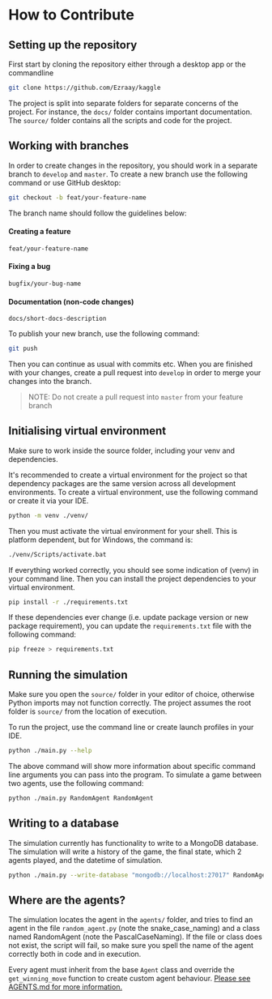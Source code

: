 # How to Contribute

## Setting up the repository

First start by cloning the repository either through a desktop app or the commandline

```bash
git clone https://github.com/Ezraay/kaggle
```

The project is split into separate folders for separate concerns of the project.
For instance, the `docs/` folder contains important documentation. The `source/` folder contains all the scripts and
code for the project.

## Working with branches
In order to create changes in the repository, you should work in a separate branch to `develop` and `master`. To create a new branch
use the following command or use GitHub desktop:
```bash
git checkout -b feat/your-feature-name
```

The branch name should follow the guidelines below:

#### Creating a feature
`feat/your-feature-name`
#### Fixing a bug
`bugfix/your-bug-name`
#### Documentation (non-code changes)
`docs/short-docs-description`

To publish your new branch, use the following command:
```bash
git push
```

Then you can continue as usual with commits etc.
When you are finished with your changes, create a pull request into `develop` in order to merge your changes into the branch.
> NOTE: Do not create a pull request into `master` from your feature branch

## Initialising virtual environment

Make sure to work inside the source folder, including your venv and dependencies.

It's recommended to create a virtual environment for the project so that dependency packages are the same version
across all development environments. To create a virtual environment, use the following command or create it
via your IDE.

```bash
python -m venv ./venv/
```

Then you must activate the virtual environment for your shell. This is platform dependent, but for Windows, the command
is:

```bash
./venv/Scripts/activate.bat
```

If everything worked correctly, you should see some indication of (venv) in your command line.
Then you can install the project dependencies to your virtual environment.

```bash
pip install -r ./requirements.txt
```

If these dependencies ever change (i.e. update package version or new package requirement), you can
update the `requirements.txt` file with the following command:
```bash
pip freeze > requirements.txt
```

## Running the simulation

Make sure you open the `source/` folder in your editor of choice, otherwise Python imports may not
function correctly. The project assumes the root folder is `source/` from the location of execution.

To run the project, use the command line or create launch profiles in your IDE.

```bash
python ./main.py --help
```

The above command will show more information about specific command line arguments you can pass into the
program. To simulate a game between two agents, use the following command:

```bash
python ./main.py RandomAgent RandomAgent
```

## Writing to a database
The simulation currently has functionality to write to a MongoDB database. The simulation will write a history of the 
game, the final state, which 2 agents played, and the datetime of simulation.
```bash
python ./main.py --write-database "mongodb://localhost:27017" RandomAgent RandomAgent
```

## Where are the agents?

The simulation locates the agent in the `agents/` folder, and tries to find an agent in the file `random_agent.py`
(note the snake_case_naming) and a class named RandomAgent (note the PascalCaseNaming). If the file or class does not
exist, the script will fail, so make sure you spell the name of the agent correctly both in code and in execution.

Every agent must inherit from the base `Agent` class and override the `get_winning_move` function to create
custom agent behaviour.
[Please see AGENTS.md for more information. ](https://github.com/Ezraay/kaggle/blob/master/docs/AGENTS.md)